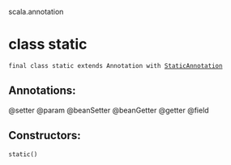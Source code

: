 scala.annotation
# class static

<pre><code class="language-scala" >final class static extends Annotation with <a href="./StaticAnnotation.md">StaticAnnotation</a></pre></code>
## Annotations:
@setter @param @beanSetter @beanGetter @getter @field 
## Constructors:
<pre><code class="language-scala" >static()</pre></code>

